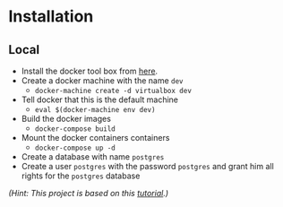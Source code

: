 # Installation
## Local
* Install the docker tool box from [here](https://www.docker.com/products/docker-toolbox).
* Create a docker machine with the name `dev`
    * `docker-machine create -d virtualbox dev`
* Tell docker that this is the default machine
    * `eval $(docker-machine env dev)`
* Build the docker images
    * `docker-compose build`
* Mount the docker containers containers
    * `docker-compose up -d`
* Create a database with name `postgres`
* Create a user `postgres` with the password `postgres` and grant him all rights for the `postgres` database

*(Hint: This project is based on this [tutorial](https://realpython.com/blog/python/django-development-with-docker-compose-and-machine/).)*
